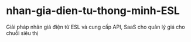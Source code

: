 # nhan-gia-dien-tu-thong-minh-ESL
Giải pháp nhãn giá điện tử ESL và cung cấp API, SaaS cho quản lý giá cho chuỗi siêu thị
